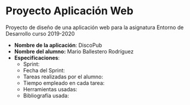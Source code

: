 # Proyecto Aplicación Web
Proyecto de diseño de una aplicación web para la asignatura Entorno de Desarrollo curso 2019-2020



* **Nombre de la aplicación**: DiscoPub
* **Nombre del alumno:**  Mario Ballestero Rodríguez
* **Especificaciones**:
   * Sprint:
   * Fecha del Sprint:
   * Tareas realizadas por el alumno:
   * Tiempo empleado en cada tarea:
   * Herramientas usadas:
   * Bibliografía usada:
